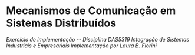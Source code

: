 # Mecanismos de Comunicação em Sistemas Distribuídos
*Exercício de implementação -- Disciplina DAS5319 Integração de Sistemas Industriais e Empresariais*
*Implementação por Laura B. Fiorini*
